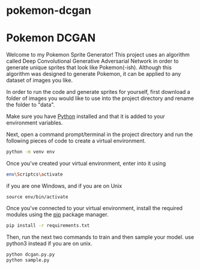# pokemon-dcgan

# Pokemon DCGAN

Welcome to my Pokemon Sprite Generator!
This project uses an algorithm called Deep Convolutional Generative Adversarial Network in order to generate unique sprites that look like Pokemon(-ish). Although
this algorithm was designed to generate Pokemon, it can be applied to any dataset
of images you like.

In order to run the code and generate sprites for yourself, first download a folder of images you would like to use into the project directory and rename the folder to "data".

Make sure you have [Python](python.org) installed and that it is added to your environment variables.

Next, open a command prompt/terminal in the project directory and run the following pieces of code to create a virtual environment.

```bash
python -m venv env
```

Once you've created your virtual environment, enter into it using

```bash
env\Scriptcs\activate
```

if you are one Windows, and if you are on Unix

```
source env/bin/activate
```

Once you've connected to your virtual environment, install the required modules using the [pip](https://pip.pypa.io/en/stable/) package manager.

```bash
pip install -r requirements.txt
```

Then, run the next two commands to train and then sample your model. use python3 instead if you are on unix.

```bash
python dcgan.py.py
python sample.py
```
